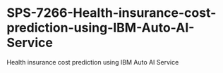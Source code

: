 # SPS-7266-Health-insurance-cost-prediction-using-IBM-Auto-AI-Service
Health insurance cost prediction using IBM Auto AI Service
